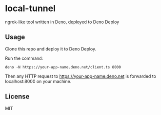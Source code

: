 # local-tunnel

ngrok-like tool written in Deno, deployed to Deno Deploy

## Usage

Clone this repo and deploy it to Deno Deploy.

Run the command:

```
deno -N https://your-app-name.deno.net/client.ts 8000
```

Then any HTTP request to https://your-app-name.deno.net is forwarded to localhost:8000 on your machine.

## License

MIT
